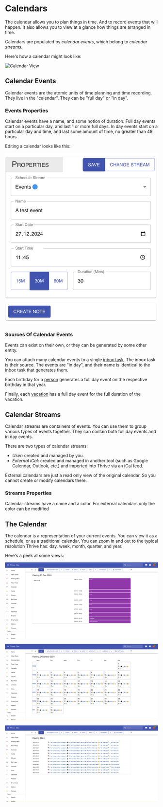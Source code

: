 # Calendars

The calendar allows you to plan things in time. And to record events that will happen.
It also allows you to view at a glance how things are arranged in time.

Calendars are populated by _calendar events_, which belong to _calendar streams_.

Here's how a calendar might look like:

![Calendar View](../assets/showcase/showcase-calendar.png)

## Calendar Events

Calendar events are the atomic units of time planning and time recording.
They live in the "calendar". They can be "full day" or "in day".

### Events Properties

Calendar events have a name, and some notion of duration. Full day events start on a
particular day, and last 1 or more full days. In day events start on a particular day
and time, and last some amount of time, no greater than 48 hours.

Editing a calendar looks like this:

![Event](../assets/calendar-event-view.png)

### Sources Of Calendar Events

Events can exist on their own, or they can be generated by some other entity.

You can attach many calendar events to a single [inbox task](./inbox-tasks.md). The inbox
task is their source. The events are "in day", and their name is identical to the inbox
task that generates them.

Each birthday for a [person](./persons.md) generates a full day event on the respective
birthday in that year.

Finally, each [vacation](./vacations.md) has a full day event for the full duration
of the vacation.

## Calendar Streams

Calendar streams are containers of events. You can use them to group various types
of events together. They can contain both full day events and in day events.

There are two types of calendar streams:

* _User_: created and managed by you.
* _External iCal_: created and managed in another tool (such as Google Calendar, Outlook,
  etc.) and imported into Thrive via an iCal feed.

External calendars are just a read only view of the original calendar. So you cannot
create or modify calendars there.

### Streams Properties

Calendar streams have a name and a color. For external calendars only the color can
be modified

## The Calendar

The calendar is a representation of your current events. You can view it as a schedule,
or as a traditional calendar. You can zoom in and out to the typical resolution
Thrive has: day, week, month, quarter, and year.

Here's a peek at some views:

![Weekly Schedule](../assets/calendar-view-schedule-weekly.png)

![Monthly Calendar](../assets/calendar-view-calendar-monthly.png)

![Yearly Schedule](../assets/calendar-view-schedule-yearly.png)

